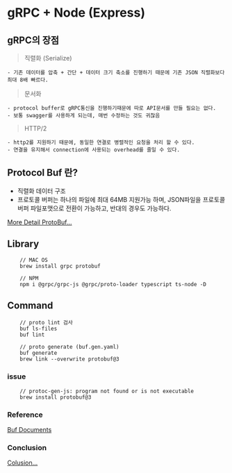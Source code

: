 # gRPC + Node (Express)

## gRPC의 장점

> 직렬화 (Serialize)

    - 기존 데이터를 압축 + 간단 + 데이터 크기 축소를 진행하기 때문에 기존 JSON 직렬화보다 최대 8배 빠르다.

> 문서화

    - protocol buffer로 gRPC통신을 진행하기때문에 따로 API문서를 만들 필요는 없다.
    - 보통 swagger를 사용하게 되는데, 매번 수정하는 것도 귀찮음

> HTTP/2

    - http2를 지원하기 때문에, 동일한 연결로 병렬적인 요청을 처리 할 수 있다.
    - 연결을 유지해서 connection에 사용되는 overhead를 줄일 수 있다.

## Protocol Buf 란?

- 직렬화 데이터 구조
- 프로토콜 버퍼는 하나의 파일에 최대 64MB 지원가능 하며, JSON파일을 프로토콜 버퍼 파일포맷으로 전환이 가능하고, 반대의 경우도 가능하다.

[More Detail ProtoBuf...](./proto.md)

## Library

```
    // MAC OS
    brew install grpc protobuf

    // NPM
    npm i @grpc/grpc-js @grpc/proto-loader typescript ts-node -D
```

## Command

```
    // proto lint 검사
    buf ls-files
    buf lint

    // proto generate (buf.gen.yaml)
    buf generate
    brew link --overwrite protobuf@3
```

### issue

```
    // protoc-gen-js: program not found or is not executable
    brew install protobuf@3
```

### Reference

<div><a href="https://docs.buf.build/installation">Buf Documents</a></div>

### Conclusion

[Colusion...](./ConClusion.md)
